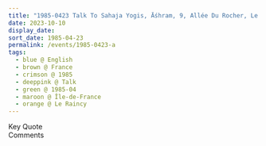 ```yaml
---
title: "1985-0423 Talk To Sahaja Yogis, Āśhram, 9, Allée Du Rocher, Le Raincy (13 kms E of Paris), France"
date: 2023-10-10
display_date: 
sort_date: 1985-04-23
permalink: /events/1985-0423-a
tags:
  - blue @ English
  - brown @ France
  - crimson @ 1985
  - deeppink @ Talk
  - green @ 1985-04
  - maroon @ Île-de-France
  - orange @ Le Raincy
---
```


<wave-list>
  <list-title color="green" width="75">Key Quote</list-title>
  <list-item color="BlanchedAlmond"  width="200"></list-item>
  <list-item color="Lavender"></list-item>
  <list-item color="BlanchedAlmond"></list-item>
</wave-list>

<br>

<wave-list>
  <list-title color="green" width="75">Comments</list-title>
  <list-item color="BlanchedAlmond"  width="200"></list-item>
  <list-item color="Lavender"></list-item>
  <list-item color="BlanchedAlmond"></list-item>
</wave-list>